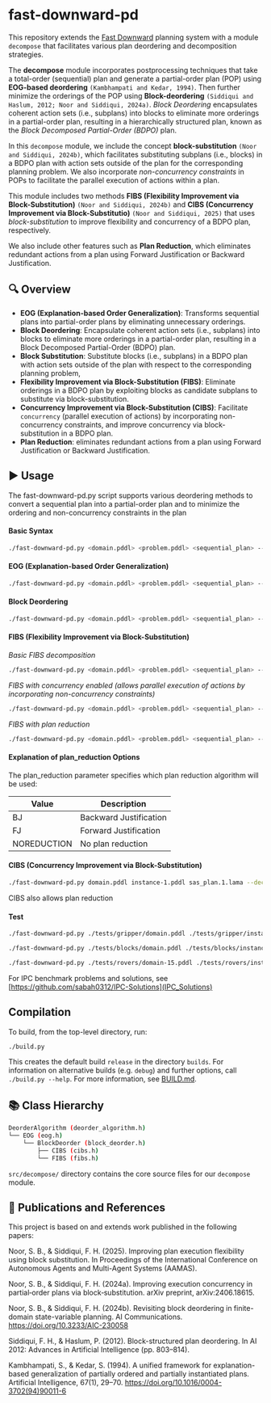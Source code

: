 
# fast-downward-pd

This repository extends the [Fast Downward](https://github.com/aibasel/downward) planning system with a module `decompose` that facilitates various plan deordering and decomposition strategies.

The **decompose** module incorporates postprocessing techniques that take a total-order (sequential) plan and generate a partial-order plan (POP) using **EOG-based deordering** `(Kambhampati and Kedar, 1994)`. Then further minimize the orderings of the POP using **Block-deordering** `(Siddiqui and Haslum, 2012; Noor and Siddiqui, 2024a)`. *Block Deordering* encapsulates coherent action sets (i.e., subplans) into blocks to eliminate more orderings in a partial-order plan, resulting in a hierarchically structured plan, known as the *Block Decomposed Partial-Order (BDPO)* plan.

In this `decompose` module, we include the concept **block-substitution** `(Noor and Siddiqui, 2024b)`, which facilitates substituting subplans (i.e., blocks) in a BDPO plan with action sets outside of the plan for the corresponding planning problem. We also incorporate *non-concurrency constraints* in POPs to facilitate the parallel execution of actions within a plan.  

This module includes two methods **FIBS (Flexibility Improvement via Block-Substitution)** `(Noor and Siddiqui, 2024b)` and **CIBS (Concurrency Improvement via Block-Substitutio)** `(Noor and Siddiqui, 2025)` that uses *block-substitution* to improve flexibility and concurrency of a BDPO plan, respectively.

We also include other features such as **Plan Reduction**, which eliminates redundant actions from a plan using Forward Justification or Backward Justification.

## 🔍 Overview

- **EOG (Explanation-based Order Generalization)**: Transforms sequential plans into partial-order plans by eliminating unnecessary orderings.
- **Block Deordering**: Encapsulate coherent action sets (i.e., subplans) into blocks to eliminate more orderings in a partial-order plan, resulting in a Block Decomposed Partial-Order (BDPO) plan.
- **Block Substitution**:  Substitute blocks (i.e., subplans) in a BDPO plan with action sets outside of the plan with respect to the corresponding planning problem,
- **Flexibility Improvement via Block-Substitution (FIBS)**: Eliminate orderings in a BDPO plan by exploiting blocks as candidate subplans to substitute via block-substitution.
- **Concurrency Improvement via Block-Substitution (CIBS)**: Facilitate `concurrency` (parallel execution of actions) by incorporating non-concurrency constraints, and  improve concurrency via block-substitution in a BDPO plan.
- **Plan Reduction**: eliminates redundant actions from a plan using Forward Justification or Backward Justification.


## ▶️ Usage
The fast-downward-pd.py script supports various deordering methods to convert a sequential plan into a partial-order plan and to minimize the ordering and non-concurrency constraints in the plan
#### Basic Syntax
```bash
./fast-downward-pd.py <domain.pddl> <problem.pddl> <sequential_plan> --decompose '<method>'
```

#### EOG (Explanation-based Order Generalization)
```bash
./fast-downward-pd.py <domain.pddl> <problem.pddl> <sequential_plan> --decompose 'eog()'
```

#### Block Deordering
```bash
./fast-downward-pd.py <domain.pddl> <problem.pddl> <sequential_plan> --decompose 'block_deorder()'
```

#### FIBS (Flexibility Improvement via Block-Substitution)

*Basic FIBS decomposition*

```bash
./fast-downward-pd.py <domain.pddl> <problem.pddl> <sequential_plan> --decompose 'fibs()'
```

*FIBS with concurrency enabled (allows parallel execution of actions by incorporating non-concurrency constraints)* 

```bash
./fast-downward-pd.py <domain.pddl> <problem.pddl> <sequential_plan> --decompose 'fibs(concurrency=true)'
```

*FIBS with plan reduction*

```bash
./fast-downward-pd.py <domain.pddl> <problem.pddl> <sequential_plan> --decompose 'fibs(plan_reduction=FJ)'
```

#### Explanation of plan_reduction Options
The plan_reduction parameter specifies which plan reduction algorithm will be used:

|Value      |	Description           |
|-----------|-----------------------|
|BJ         |	Backward Justification|
|FJ         |	Forward Justification |
|NOREDUCTION| No plan reduction     |

#### CIBS (Concurrency Improvement via Block-Substitution)

```bash
./fast-downward-pd.py domain.pddl instance-1.pddl sas_plan.1.lama --decompose 'cibs()'
```

CIBS also allows plan reduction

#### Test 
```bash
./fast-downward-pd.py ./tests/gripper/domain.pddl ./tests/gripper/instance-8.pddl ./tests/gripper/sas_plan.1.lama --decompose 'block_deorder()'
```

```bash
./fast-downward-pd.py ./tests/blocks/domain.pddl ./tests/blocks/instance-13.pddl ./tests/blocks/sas_plan.1.lama --decompose 'fibs()'
```

```bash
./fast-downward-pd.py ./tests/rovers/domain-15.pddl ./tests/rovers/instance-15.pddl ./tests/rovers/sas_plan.1.lama --decompose 'cibs()'
```
For IPC benchmark problems and solutions, see [https://github.com/sabah0312/IPC-Solutions](IPC_Solutions)
## Compilation

To build, from the top-level directory, run:

```bash
./build.py
```

This creates the default build `release` in the directory `builds`. For information on alternative builds (e.g. `debug`) and further options, call
`./build.py --help`. 
For more information, see [BUILD.md](BUILD.md).

## 📚 Class Hierarchy

```bash
DeorderAlgorithm (deorder_algorithm.h)
└── EOG (eog.h)
    └── BlockDeorder (block_deorder.h)
        ├── CIBS (cibs.h)
        └── FIBS (fibs.h)
```
`src/decompose/` directory contains the core source files for our `decompose` module.

## 📄 Publications and References
This project is based on and extends work published in the following papers:


Noor, S. B., & Siddiqui, F. H. (2025). Improving plan execution flexibility using block substitution. In Proceedings of the International Conference on Autonomous Agents and Multi-Agent Systems (AAMAS).

Noor, S. B., & Siddiqui, F. H. (2024a). Improving execution concurrency in partial‑order plans via block‑substitution. arXiv preprint, arXiv:2406.18615.

Noor, S. B., & Siddiqui, F. H. (2024b). Revisiting block deordering in finite-domain state-variable planning. AI Communications. https://doi.org/10.3233/AIC-230058

Siddiqui, F. H., & Haslum, P. (2012). Block-structured plan deordering. In AI 2012: Advances in Artificial Intelligence (pp. 803–814).

Kambhampati, S., & Kedar, S. (1994). A unified framework for explanation-based generalization of partially ordered and partially instantiated plans. Artificial Intelligence, 67(1), 29–70. https://doi.org/10.1016/0004-3702(94)90011-6

